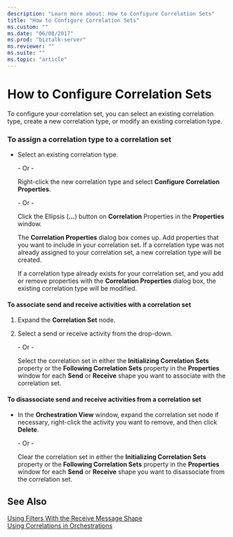 ```yaml
---
description: "Learn more about: How to Configure Correlation Sets"
title: "How to Configure Correlation Sets"
ms.custom: ""
ms.date: "06/08/2017"
ms.prod: "biztalk-server"
ms.reviewer: ""
ms.suite: ""
ms.topic: "article"
---
```

# How to Configure Correlation Sets
To configure your correlation set, you can select an existing correlation type, create a new correlation type, or modify an existing correlation type.  
  
### To assign a correlation type to a correlation set  
  
- Select an existing correlation type.  
  
   \- Or -  
  
   Right-click the new correlation type and select **Configure Correlation Properties**.  
  
   \- Or -  
  
   Click the Ellipsis (**...**) button on **Correlation** Properties in the **Properties** window.  
  
   The **Correlation Properties** dialog box comes up. Add properties that you want to include in your correlation set. If a correlation type was not already assigned to your correlation set, a new correlation type will be created.  
  
  If a correlation type already exists for your correlation set, and you add or remove properties with the **Correlation Properties** dialog box, the existing correlation type will be modified.  
  
#### To associate send and receive activities with a correlation set  
  
1.  Expand the **Correlation Set** node.  
  
2.  Select a send or receive activity from the drop-down.  
  
     \- Or -  
  
     Select the correlation set in either the **Initializing Correlation Sets** property or the **Following Correlation Sets** property in the **Properties** window for each **Send** or **Receive** shape you want to associate with the correlation set.  
  
#### To disassociate send and receive activities from a correlation set  
  
-   In the **Orchestration View** window, expand the correlation set node if necessary, right-click the activity you want to remove, and then click **Delete**.  
  
     \- Or -  
  
     Clear the correlation set in either the **Initializing Correlation Sets** property or the **Following Correlation Sets** property in the **Properties** window for each **Send** or **Receive** shape you want to disassociate from the correlation set.  
  
## See Also  
 [Using Filters With the Receive Message Shape](../core/using-filters-with-the-receive-message-shape.md)   
 [Using Correlations in Orchestrations](../core/using-correlations-in-orchestrations.md)
